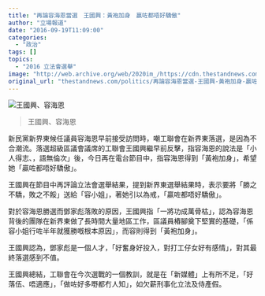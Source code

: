 ```yaml
---
title: "再論容海恩當選　王國興：黃袍加身　贏咗都唔好驕傲"
author: "立場報道"
date: "2016-09-19T11:09:00"
categories:
  - "政治"
tags: []
topics:
  - "2016 立法會選舉"
image: "http://web.archive.org/web/2020im_/https://cdn.thestandnews.com/media/photos/cache/wong-yung-01_RNUPd_1200x0.png"
original_url: "thestandnews.com/politics/再論容海恩當選-王國興-黃袍加身-贏咗都唔好驕傲"
---
```

![王國興、容海恩](http://web.archive.org/web/2020im_/https://cdn.thestandnews.com/media/photos/cache/wong-yung-01_RNUPd_1200x0.png)

> 王國興、容海恩

新民黨新界東候任議員容海恩早前接受訪問時，嘲工聯會在新界東落選，是因為不合潮流。落選超級區議會議席的工聯會王國興繼早前反擊，指容海恩的說法是「小人得志、，語無倫次」後，今日再在電台節目中，指容海恩得到「黃袍加身」，希望她「贏咗都唔好驕傲」。

王國興在節目中再評論立法會選舉結果，提到新界東選舉結果時，表示要將「勝之不驕，敗之不餒」送給「容小姐」，著她引以為戒，「贏咗都唔好驕傲」。

對於容海恩勝選而鄧家彪落敗的原因，王國興指「一將功成萬骨枯」，認為容海恩背後的團隊在新界東做了長時間大量地區工作，區議員樁腳奠下堅實的基礎，「係容小姐行咗半年就獲勝嘅根本原因」，而容則得到「黃袍加身」。

王國興認為，鄧家彪是一個人才，「好奮身好投入，對打工仔女好有感情」，對其最終落選感到不值。

王國興總結，工聯會在今次選戰的一個教訓，就是在「新媒體」上有所不足，「好落伍、唔適應」，「做咗好多嘢都冇人知」，如欠薪刑事化立法及侍產假。